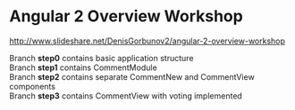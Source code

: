 # Angular 2 Overview Workshop
http://www.slideshare.net/DenisGorbunov2/angular-2-overview-workshop

Branch **step0** contains basic application structure  
Branch **step1** contains CommentModule  
Branch **step2** contains separate CommentNew and CommentView components  
Branch **step3** contains CommentView with voting implemented
